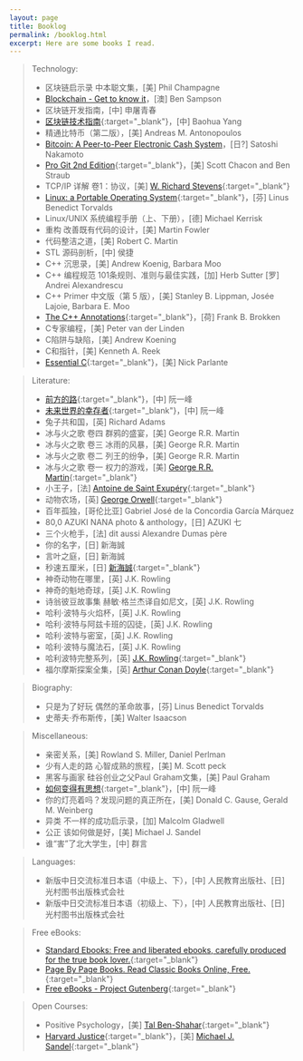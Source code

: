 ```yaml
---
layout: page
title: Booklog
permalink: /booklog.html
excerpt: Here are some books I read.
---
```


> Technology:
> * 区块链启示录 中本聪文集，[美] Phil Champagne
> * [Blockchain - Get to know it](/blog/2018/09/get-to-know-the-blockchain.html)，[澳] Ben Sampson
> * 区块链开发指南，[中] 申屠青春
> * [区块链技术指南](https://yeasy.gitbooks.io/blockchain_guide/content){:target="_blank"}，[中] Baohua Yang
> * 精通比特币（第二版），[美] Andreas M. Antonopoulos
> * [Bitcoin: A Peer-to-Peer Electronic Cash System](/blog/2018/04/Bitcoin-A-Peer-to-Peer-Electronic-Cash-System.html)，[日?] Satoshi Nakamoto
> * [Pro Git 2nd Edition](https://git-scm.com/book/zh/v2){:target="_blank"}，[美] Scott Chacon and Ben Straub
> * TCP/IP 详解 卷1：协议，[美] [W. Richard Stevens](http://www.kohala.com/start){:target="_blank"}
> * [Linux: a Portable Operating System](https://www.cs.helsinki.fi/u/kutvonen/index_files/linus.pdf){:target="_blank"}，[芬] Linus Benedict Torvalds
> * Linux/UNIX 系统编程手册（上、下册），[德] Michael Kerrisk
> * 重构 改善既有代码的设计，[美] Martin Fowler
> * 代码整洁之道，[美] Robert C. Martin
> * STL 源码剖析，[中] 侯捷
> * C++ 沉思录，[美] Andrew Koenig, Barbara Moo
> * C++ 编程规范 101条规则、准则与最佳实践，[加] Herb Sutter [罗] Andrei Alexandrescu
> * C++ Primer 中文版（第 5 版），[美] Stanley B. Lippman, Josée Lajoie, Barbara E. Moo
> * [The C++ Annotations](http://www.icce.rug.nl/documents/cplusplus){:target="_blank"}，[荷] Frank B. Brokken
> * C专家编程，[美] Peter van der Linden
> * C陷阱与缺陷，[美] Andrew Koening
> * C和指针，[美] Kenneth A. Reek
> * [Essential C](http://cslibrary.stanford.edu/101/EssentialC.pdf){:target="_blank"}，[美] Nick Parlante

> Literature:
> * [前方的路](http://www.ruanyifeng.com/road){:target="_blank"}，[中] 阮一峰
> * [未来世界的幸存者](http://www.ruanyifeng.com/survivor){:target="_blank"}，[中] 阮一峰
> * 兔子共和国，[英] Richard Adams
> * 冰与火之歌 卷四 群鸦的盛宴，[美] George R.R. Martin
> * 冰与火之歌 卷三 冰雨的风暴，[美] George R.R. Martin
> * 冰与火之歌 卷二 列王的纷争，[美] George R.R. Martin
> * 冰与火之歌 卷一 权力的游戏，[美] [George R.R. Martin](http://www.georgerrmartin.com){:target="_blank"}
> * 小王子，[法] [Antoine de Saint Exupéry](https://www.antoinedesaintexupery.com){:target="_blank"}
> * 动物农场，[英] [George Orwell](https://www.george-orwell.com){:target="_blank"}
> * 百年孤独，[哥伦比亚] Gabriel José de la Concordia García Márquez
> * 80,0 AZUKI NANA photo & anthology，[日] AZUKI 七
> * 三个火枪手，[法] dit aussi Alexandre Dumas père
> * 你的名字，[日] 新海誠
> * 言叶之庭，[日] 新海誠
> * 秒速五厘米，[日] [新海誠](http://shinkaimakoto.jp){:target="_blank"}
> * 神奇动物在哪里，[英] J.K. Rowling
> * 神奇的魁地奇球，[英] J.K. Rowling
> * 诗翁彼豆故事集 赫敏·格兰杰译自如尼文，[英] J.K. Rowling
> * 哈利·波特与火焰杯，[英] J.K. Rowling
> * 哈利·波特与阿兹卡班的囚徒，[英] J.K. Rowling
> * 哈利·波特与密室，[英] J.K. Rowling
> * 哈利·波特与魔法石，[英] J.K. Rowling
> * 哈利波特完整系列，[英] [J.K. Rowling](https://www.jkrowling.com){:target="_blank"}
> * 福尔摩斯探案全集，[英] [Arthur Conan Doyle](https://www.arthur-conan-doyle.com){:target="_blank"}

> Biography:
> * 只是为了好玩 偶然的革命故事，[芬] Linus Benedict Torvalds
> * 史蒂夫·乔布斯传，[美] Walter Isaacson

> Miscellaneous:
> * 亲密关系，[美] Rowland S. Miller, Daniel Perlman
> * 少有人走的路 心智成熟的旅程，[美] M. Scott peck
> * 黑客与画家 硅谷创业之父Paul Graham文集，[美] Paul Graham
> * [如何变得有思想](http://www.ruanyifeng.com/blog){:target="_blank"}，[中] 阮一峰
> * 你的灯亮着吗？发现问题的真正所在，[美] Donald C. Gause, Gerald M. Weinberg
> * 异类 不一样的成功启示录，[加] Malcolm Gladwell
> * 公正 该如何做是好，[美] Michael J. Sandel
> * 谁“害”了北大学生，[中] 群言

> Languages:
> * 新版中日交流标准日本语（中级上、下），[中] 人民教育出版社、[日] 光村图书出版株式会社
> * 新版中日交流标准日本语（初级上、下），[中] 人民教育出版社、[日] 光村图书出版株式会社

> Free eBooks:
> * [Standard Ebooks: Free and liberated ebooks, carefully produced for the true book lover.](https://standardebooks.org){:target="_blank"}
> * [Page By Page Books. Read Classic Books Online, Free.](https://www.pagebypagebooks.com){:target="_blank"}
> * [Free eBooks - Project Gutenberg](http://www.gutenberg.org/wiki/Main_Page){:target="_blank"}

> Open Courses:
> * Positive Psychology，[美] [Tal Ben-Shahar](http://www.talbenshahar.com){:target="_blank"}
> * [Harvard Justice](http://justiceharvard.org){:target="_blank"}，[美] [Michael J. Sandel](https://scholar.harvard.edu/sandel){:target="_blank"}
